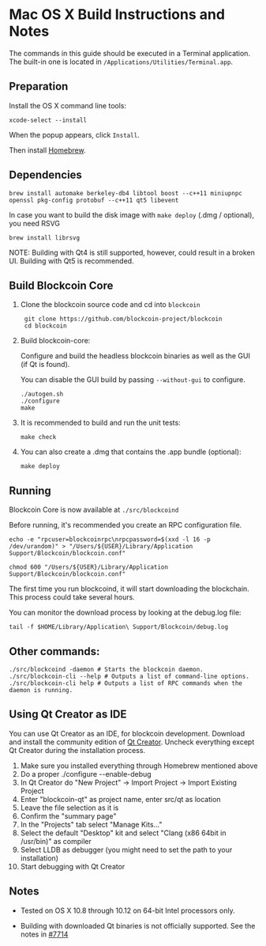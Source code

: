 Mac OS X Build Instructions and Notes
====================================
The commands in this guide should be executed in a Terminal application.
The built-in one is located in `/Applications/Utilities/Terminal.app`.

Preparation
-----------
Install the OS X command line tools:

`xcode-select --install`

When the popup appears, click `Install`.

Then install [Homebrew](http://brew.sh).

Dependencies
----------------------

    brew install automake berkeley-db4 libtool boost --c++11 miniupnpc openssl pkg-config protobuf --c++11 qt5 libevent

In case you want to build the disk image with `make deploy` (.dmg / optional), you need RSVG

    brew install librsvg

NOTE: Building with Qt4 is still supported, however, could result in a broken UI. Building with Qt5 is recommended.

Build Blockcoin Core
------------------------

1. Clone the blockcoin source code and cd into `blockcoin`

        git clone https://github.com/blockcoin-project/blockcoin
        cd blockcoin

2.  Build blockcoin-core:

    Configure and build the headless blockcoin binaries as well as the GUI (if Qt is found).

    You can disable the GUI build by passing `--without-gui` to configure.

        ./autogen.sh
        ./configure
        make

3.  It is recommended to build and run the unit tests:

        make check

4.  You can also create a .dmg that contains the .app bundle (optional):

        make deploy

Running
-------

Blockcoin Core is now available at `./src/blockcoind`

Before running, it's recommended you create an RPC configuration file.

    echo -e "rpcuser=blockcoinrpc\nrpcpassword=$(xxd -l 16 -p /dev/urandom)" > "/Users/${USER}/Library/Application Support/Blockcoin/blockcoin.conf"

    chmod 600 "/Users/${USER}/Library/Application Support/Blockcoin/blockcoin.conf"

The first time you run blockcoind, it will start downloading the blockchain. This process could take several hours.

You can monitor the download process by looking at the debug.log file:

    tail -f $HOME/Library/Application\ Support/Blockcoin/debug.log

Other commands:
-------

    ./src/blockcoind -daemon # Starts the blockcoin daemon.
    ./src/blockcoin-cli --help # Outputs a list of command-line options.
    ./src/blockcoin-cli help # Outputs a list of RPC commands when the daemon is running.

Using Qt Creator as IDE
------------------------
You can use Qt Creator as an IDE, for blockcoin development.
Download and install the community edition of [Qt Creator](https://www.qt.io/download/).
Uncheck everything except Qt Creator during the installation process.

1. Make sure you installed everything through Homebrew mentioned above
2. Do a proper ./configure --enable-debug
3. In Qt Creator do "New Project" -> Import Project -> Import Existing Project
4. Enter "blockcoin-qt" as project name, enter src/qt as location
5. Leave the file selection as it is
6. Confirm the "summary page"
7. In the "Projects" tab select "Manage Kits..."
8. Select the default "Desktop" kit and select "Clang (x86 64bit in /usr/bin)" as compiler
9. Select LLDB as debugger (you might need to set the path to your installation)
10. Start debugging with Qt Creator

Notes
-----

* Tested on OS X 10.8 through 10.12 on 64-bit Intel processors only.

* Building with downloaded Qt binaries is not officially supported. See the notes in [#7714](https://github.com/bitcoin/bitcoin/issues/7714)
